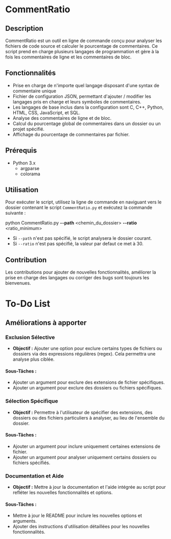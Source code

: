 # CommentRatio

## Description
CommentRatio est un outil en ligne de commande conçu pour analyser les fichiers de code source et calculer le pourcentage de commentaires. Ce script prend en charge plusieurs langages de programmation et gère à la fois les commentaires de ligne et les commentaires de bloc.

## Fonctionnalités
- Prise en charge de n'importe quel langage disposant d'une syntax de commentaire unique 
- Fichier de configuration JSON, permettant d'ajouter / modifier les langages pris en charge et leurs symboles de commentaires.
- Les langages de base inclus dans la configuration sont C, C++, Python, HTML, CSS, JavaScript, et SQL.
- Analyse des commentaires de ligne et de bloc.
- Calcul du pourcentage global de commentaires dans un dossier ou un projet spécifié.
- Affichage du pourcentage de commentaires par fichier.

## Prérequis
- Python 3.x
  - argparse
  - colorama

## Utilisation
Pour exécuter le script, utilisez la ligne de commande en naviguant vers le dossier contenant le script `CommentRatio.py` et exécutez la commande suivante :

python CommentRatio.py **--path** <chemin_du_dossier> **--ratio** <ratio_minimum>

- Si `--path` n'est pas spécifié, le script analysera le dossier courant.
- Si `--ratio` n'est pas spécifié, la valeur par defaut ce met à 30.


## Contribution
Les contributions pour ajouter de nouvelles fonctionnalités, améliorer la prise en charge des langages ou corriger des bugs sont toujours les bienvenues.

# To-Do List

## Améliorations à apporter

### Exclusion Sélective
- **Objectif :** Ajouter une option pour exclure certains types de fichiers ou dossiers via des expressions régulières (regex). Cela permettra une analyse plus ciblée.

#### Sous-Tâches :
  - Ajouter un argument pour exclure des extensions de fichier spécifiques.
  - Ajouter un argument pour exclure des dossiers ou fichiers spécifiques.

### Sélection Spécifique
- **Objectif :** Permettre à l'utilisateur de spécifier des extensions, des dossiers ou des fichiers particuliers à analyser, au lieu de l'ensemble du dossier.

#### Sous-Tâches :
  - Ajouter un argument pour inclure uniquement certaines extensions de fichier.
  - Ajouter un argument pour analyser uniquement certains dossiers ou fichiers spécifiés.

### Documentation et Aide
- **Objectif :** Mettre à jour la documentation et l'aide intégrée au script pour refléter les nouvelles fonctionnalités et options.

#### Sous-Tâches :
  - Mettre à jour le README pour inclure les nouvelles options et arguments.
  - Ajouter des instructions d'utilisation détaillées pour les nouvelles fonctionnalités.

